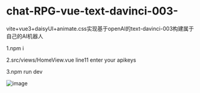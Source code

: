 # chat-RPG-vue-text-davinci-003-
vite+vue3+daisyUI+animate.css实现基于openAI的text-davinci-003构建属于自己的AI机器人

1.npm i

2.src/views/HomeView.vue line11  enter your apikeys

3.npm run dev

![image](https://github.com/Lumberjackisok/chat-RPG-vue-text-davinci-003-/blob/main/CPT2212301129-1023x606.gif)
